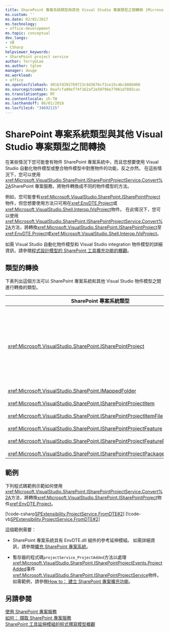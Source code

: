 ```yaml
---
title: SharePoint 專案系統類型與其他 Visual Studio 專案類型之間轉換 |Microsoft 文件
ms.custom: ''
ms.date: 02/02/2017
ms.technology:
- office-development
ms.topic: conceptual
dev_langs:
- VB
- CSharp
helpviewer_keywords:
- SharePoint project service
author: TerryGLee
ms.author: tglee
manager: douge
ms.workload:
- office
ms.openlocfilehash: d91b7d3927b9723c943676cf3ce15c4bc808b906
ms.sourcegitcommit: 0aafcfa08ef74f162af2e5079be77061d7885cac
ms.translationtype: MT
ms.contentlocale: zh-TW
ms.lasthandoff: 06/01/2018
ms.locfileid: "34692115"
---
```

# <a name="converting-between-sharepoint-project-system-types-and-other-visual-studio-project-types"></a>SharePoint 專案系統類型與其他 Visual Studio 專案類型之間轉換
  在某些情況下您可能會有物件 SharePoint 專案系統中，而且您想要使用 Visual Studio 自動化物件模型或整合物件模型中對應物件的功能，反之亦然。 在這些情況下，您可以使用<xref:Microsoft.VisualStudio.SharePoint.ISharePointProjectService.Convert%2A>SharePoint 專案服務，將物件轉換成不同的物件模型的方法。  
  
 例如，您可能會有<xref:Microsoft.VisualStudio.SharePoint.ISharePointProject>物件，但您想要使用方法只可用在<xref:EnvDTE.Project>或<xref:Microsoft.VisualStudio.Shell.Interop.IVsProject>物件。 在此情況下，您可以使用<xref:Microsoft.VisualStudio.SharePoint.ISharePointProjectService.Convert%2A>方法，將轉換<xref:Microsoft.VisualStudio.SharePoint.ISharePointProject>至<xref:EnvDTE.Project>或<xref:Microsoft.VisualStudio.Shell.Interop.IVsProject>。  
  
 如需 Visual Studio 自動化物件模型和 Visual Studio integration 物件模型的詳細資訊，請參閱[程式設計模型的 SharePoint 工具擴充功能的概觀](../sharepoint/overview-of-the-programming-model-of-sharepoint-tools-extensions.md)。  
  
## <a name="types-of-conversions"></a>類型的轉換
 下表列出這個方法可以 SharePoint 專案系統和其他 Visual Studio 物件模型之間進行轉換的類型。  
  
|SharePoint 專案系統類型|自動化和整合物件模型中對應的型別|  
|------------------------------------|-------------------------------------------------------------------------|  
|<xref:Microsoft.VisualStudio.SharePoint.ISharePointProject>|<xref:EnvDTE.Project><br /><br /> 或<br /><br /> 在 Visual Studio 整合物件模型專案的基礎 COM 物件所實作的任何介面。 這些介面包括<xref:Microsoft.VisualStudio.Shell.Interop.IVsHierarchy>， <xref:Microsoft.VisualStudio.Shell.Interop.IVsProject> （或衍生的介面），和<xref:Microsoft.VisualStudio.Shell.Interop.IVsBuildPropertyStorage>。 由專案的主要介面的清單，請參閱[專案模型的核心元件](/visualstudio/extensibility/internals/project-model-core-components)。|  
|<xref:Microsoft.VisualStudio.SharePoint.IMappedFolder><br /><br /> <xref:Microsoft.VisualStudio.SharePoint.ISharePointProjectItem><br /><br /> <xref:Microsoft.VisualStudio.SharePoint.ISharePointProjectItemFile><br /><br /> <xref:Microsoft.VisualStudio.SharePoint.ISharePointProjectFeature><br /><br /> <xref:Microsoft.VisualStudio.SharePoint.ISharePointProjectFeatureResourceFile><br /><br /> <xref:Microsoft.VisualStudio.SharePoint.ISharePointProjectPackage>|<xref:EnvDTE.ProjectItem><br /><br /> 或<br /><br /> A<xref:System.UInt32> （也稱為 VSITEMID） 的值，識別中的專案成員<xref:Microsoft.VisualStudio.Shell.Interop.IVsHierarchy>包含它。 此值可以傳遞至*itemid*一些參數<xref:Microsoft.VisualStudio.Shell.Interop.IVsHierarchy>方法。|  
  
## <a name="example"></a>範例  
 下列程式碼範例示範如何使用<xref:Microsoft.VisualStudio.SharePoint.ISharePointProjectService.Convert%2A>方法，將轉換<xref:Microsoft.VisualStudio.SharePoint.ISharePointProject>物件<xref:EnvDTE.Project>。  
  
 [!code-csharp[SPExtensibility.ProjectService.FromDTE#2](../sharepoint/codesnippet/CSharp/spprojectserviceaddin/connect.cs#2)]
 [!code-vb[SPExtensibility.ProjectService.FromDTE#2](../sharepoint/codesnippet/VisualBasic/spprojectserviceaddin/connect.vb#2)]  
  
 這個範例需要：  
  
-   SharePoint 專案系統具有 EnvDTE.dll 組件的參考延伸模組。 如需詳細資訊，請參閱[擴充 SharePoint 專案系統](../sharepoint/extending-the-sharepoint-project-system.md)。  
  
-   暫存器的程式碼`projectService_ProjectAdded`方法以處理<xref:Microsoft.VisualStudio.SharePoint.ISharePointProjectEvents.ProjectAdded>事件<xref:Microsoft.VisualStudio.SharePoint.ISharePointProjectService>物件。 如需範例，請參閱[How to： 建立 SharePoint 專案擴充功能](../sharepoint/how-to-create-a-sharepoint-project-extension.md)。  
  
## <a name="see-also"></a>另請參閱
 [使用 SharePoint 專案服務](../sharepoint/using-the-sharepoint-project-service.md)   
 [如何： 擷取 SharePoint 專案服務](../sharepoint/how-to-retrieve-the-sharepoint-project-service.md)   
 [SharePoint 工具延伸模組的程式撰寫模型概觀](../sharepoint/overview-of-the-programming-model-of-sharepoint-tools-extensions.md)  
  
